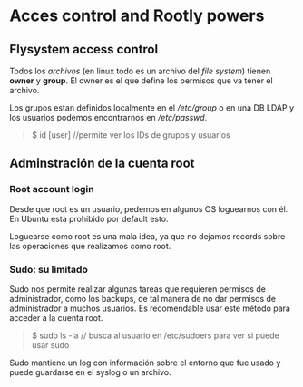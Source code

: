 # Acces control and Rootly powers

## Flysystem access control

Todos los _archivos_ (en linux todo es un archivo del _file system_) tienen **owner** y **group**. El owner es el que define los permisos que va tener el archivo.

Los grupos estan definidos localmente en el _/etc/group_ o en una DB LDAP y los usuarios podemos encontrarnos en _/etc/passwd_.

> $ id [user]   //permite ver los IDs de grupos y usuarios

## Adminstración de la cuenta root

### Root account login

Desde que root es un usuario, pedemos en algunos OS loguearnos con él. En Ubuntu esta prohibido por default esto.

Loguearse como root es una mala idea, ya que no dejamos records sobre las operaciones que realizamos como root.

### Sudo: su limitado

Sudo nos permite realizar algunas tareas que requieren permisos de administrador, como los backups, de tal manera de no dar permisos de administrador a muchos usuarios. Es recomendable usar este método para acceder a la cuenta root.

> $ sudo ls -la   // busca al usuario en /etc/sudoers para ver si puede usar sudo

Sudo mantiene un log con información sobre el entorno que fue usado y puede guardarse en el syslog o un archivo.

